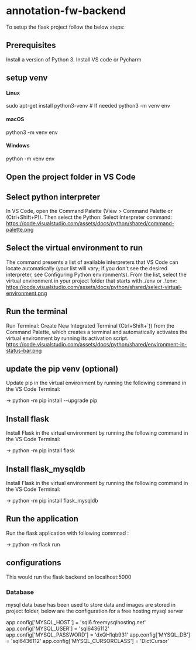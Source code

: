 # annotation-fw-backend

To setup the flask project follow the below steps:

## Prerequisites
Install a version of Python 3.
Install VS code or Pycharm

## setup venv
#### Linux
sudo apt-get install python3-venv    # If needed
python3 -m venv env

#### macOS
python3 -m venv env

#### Windows
python -m venv env


## Open the project folder in VS Code

## Select python interpreter
In VS Code, open the Command Palette (View > Command Palette or (Ctrl+Shift+P)). Then select the Python: Select Interpreter command:
https://code.visualstudio.com/assets/docs/python/shared/command-palette.png

## Select the virtual environment to run
The command presents a list of available interpreters that VS Code can locate automatically (your list will vary; if you don't see the desired interpreter, see Configuring Python environments). From the list, select the virtual environment in your project folder that starts with ./env or .\env:
https://code.visualstudio.com/assets/docs/python/shared/select-virtual-environment.png

## Run the terminal
Run Terminal: Create New Integrated Terminal (Ctrl+Shift+`)) from the Command Palette, which creates a terminal and automatically activates the virtual environment by running its activation script.
https://code.visualstudio.com/assets/docs/python/shared/environment-in-status-bar.png

## update the pip venv (optional)
Update pip in the virtual environment by running the following command in the VS Code Terminal:

-> python -m pip install --upgrade pip

## Install flask
Install Flask in the virtual environment by running the following command in the VS Code Terminal:

-> python -m pip install flask

## Install flask_mysqldb
Install Flask in the virtual environment by running the following command in the VS Code Terminal:

-> python -m pip install flask_mysqldb

## Run the application
Run the flask application with following commnad :

-> python -m flask run

## configurations
This would run the flask backend on localhost:5000

### Database
mysql data base has been used to store data and images are stored in project folder, below are the configuration for a free hosting mysql server

app.config['MYSQL_HOST'] = 'sql6.freemysqlhosting.net'
app.config['MYSQL_USER'] = 'sql6436112'
app.config['MYSQL_PASSWORD'] = 'dxQH1qb931'
app.config['MYSQL_DB'] = 'sql6436112'
app.config['MYSQL_CURSORCLASS'] = 'DictCursor'
